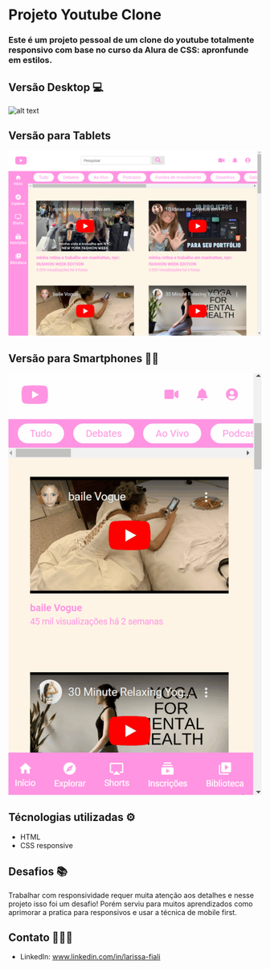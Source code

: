 # Projeto Youtube Clone 
###    Este é um projeto pessoal de um clone do youtube totalmente responsivo com base no curso da Alura de CSS: apronfunde em estilos.

## Versão Desktop 💻
![alt text](<gif desktop.gif>)

## Versão para Tablets 
![alt text](<clone yr tablet-1.png>)

## Versão para Smartphones 🤳🏻
![alt text](<gif cel.gif>)

## Técnologias utilizadas ⚙️
- HTML 
- CSS responsive

## Desafios 📚
Trabalhar com responsividade requer muita atenção aos detalhes e nesse projeto isso foi um desafio! Porém serviu para muitos aprendizados como aprimorar a pratica para responsivos e usar a técnica de mobile first.

## Contato 👩🏻‍💻
- LinkedIn: www.linkedin.com/in/larissa-fiali